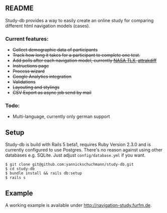 ## README

Study-db provides a way to easily create an online study for comparing different 
html navigation models (cases). 

### Current features:
* ~~Collect demographic data of participants~~
* ~~Track how long it takes for a participant to complete one test.~~
* ~~Add polls after each navigation model, currently [NASA TLX](https://en.wikipedia.org/wiki/NASA-TLX), [attrakdiff](http://attrakdiff.de/)~~
* ~~Instructions page~~
* ~~Process wizard~~
* ~~Google Analytics integration~~
* ~~Validations~~
* ~~Layouting and stylings~~
* ~~CSV Export as async job send by mail~~

### Todo:

* Multi-language, currently only german support

## Setup

Study-db is build with Rails 5 beta1, requires Ruby Version 2.3.0 and is currently configured to use Postgres.
There's no reason against using other databases e.g. SQLite. Just adjust `config/database.yml` if you want. 

```
$ git clone git@github.com:yannickschuchmann/study-db.git
$ cd study-db
$ bundle install && rails db:setup
$ rails s
```

## Example

A working example is available under <http://navigation-study.furfm.de>.

